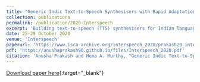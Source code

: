 ```yaml
---
title: "Generic Indic Text-to-Speech Synthesisers with Rapid Adaptation in an End-to-End Framework"
collection: publications
permalink: /publication/2020-Interspeech
excerpt: 'Building text-to-speech (TTS) synthesisers for Indian languages is a difficult task owing to a large number of active languages. Indian languages can be classified into a finite set of families, prominent among them, Indo-Aryan and Dravidian. The proposed work exploits this property to build a generic TTS system using multiple languages from the same family in an end-to-end framework. Generic systems are quite robust as they are capable of capturing a variety of phonotactics across languages. These systems are then adapted to a new language in the same family using small amounts of adaptation data. Experiments indicate that good quality TTS systems can be built using only 7 minutes of adaptation data. An average degradation mean opinion score of 3.98 is obtained for the adapted TTSes. Extensive analysis of systematic interactions between languages in the generic TTSes is carried out. x-vectors are included as speaker embedding to synthesise text in a particular speaker’s voice. An interesting observation is that the prosody of the target speaker’s voice is preserved. These results are quite promising as they indicate the capability of generic TTSes to handle speaker and language switching seamlessly, along with the ease of adaptation to a new language.'
date: 25-29 October 2020
venue: 'Interspeech'
paperurl: 'https://www.isca-archive.org/interspeech_2020/prakash20_interspeech.html'
pdf: 'https://anushaprakash90.github.io/files/Interspeech_2020.pdf'
citation: 'Anusha Prakash and Hema A. Murthy, "Generic Indic Text-to-Speech Synthesisers with Rapid Adaptation in an End-to-End Framework", in Proc. Interspeech, 2020, 2962-2966, doi: 10.21437/Interspeech.2020-2663.'
---
```


[Download paper here](https://anushaprakash90.github.io/files/Interspeech_2020.pdf){:target="_blank"}

